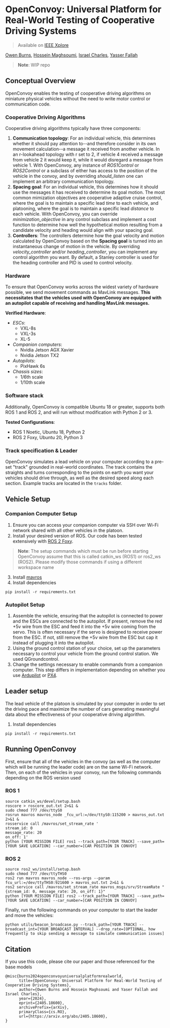 # OpenConvoy: Universal Platform for Real-World Testing of Cooperative Driving Systems
> Available on [IEEE Xplore]([https://arxiv.org/abs/2405.18600](https://ieeexplore.ieee.org/document/10757928))

[Owen Burns](https://owenburns.co), [Hossein Maghsoumi](https://scholar.google.com/citations?user=z-xSxX0AAAAJ&hl=en), [Israel Charles](https://www.linkedin.com/in/israel-charles/), [Yasser Fallah](https://www.ece.ucf.edu/person/yaser-p-fallah/)

> **Note**: WIP repo

## Conceptual Overview
OpenConvoy enables the testing of cooperative driving algorithms on miniature physical vehicles without the need to write motor control or communication code. 

### Cooperative Driving Algorithms
Cooperative driving algorithms typically have three components:
1. **Communication topology**: For an individual vehicle, this determines whether it should pay attention to--and therefore consider in its own movement calculation--a message it received from another vehicle. In an r-lookahead topology with r set to 2, if vehicle 4 received a message from vehicle 2 it would keep it, while it would disregard a message from vehicle 1. With OpenConvoy, any instance of *ROS1Control* or *ROS2Control* or a subclass of either has access to the position of the vehicle in the convoy, and by overriding *should_listen* one can implement an arbitrary communication topology.
2. **Spacing goal**: For an individual vehicle, this determines how it should use the messages it has received to determine its goal motion. The most common mimization objectives are cooperative adaptive cruise control, where the goal is to maintain a specific lead *time* to each vehicle, and platooning, where the goal is to maintain a specific lead *distance* to each vehicle. With OpenConvoy, you can override *minimization_objective* in any control subclass and implement a cost function to determine how well the hypothetical motion resulting from a candidate velocity and heading would align with your spacing goal.
3. **Controllers**: The controllers determine how the goal velocity and motion calculated by OpenConvoy based on the **Spacing goal** is turned into an instantaneous change of motion in the vehicle. By overriding *velocity_controller* and/or *heading_controller*, you can implement any control algorithm you want. By default, a Stanley controller is used for the heading controller and PID is used to control velocity.

### Hardware
To ensure that OpenConvoy works across the widest variety of hardware possible, we send movement commands as MavLink messages. **This necessitates that the vehicles used with OpenConvoy are equipped with an autopilot capable of receiving and handling MavLink messages.**

**Verified Hardware**:
- _ESCs_:
  - VXL-8s
  - VXL-3s
  - XL-5
- _Companion computers_:
  - Nvidia Jetson AGX Xavier
  - Nvidia Jetson TX2
- _Autopilots_:
  - PixHawk 6s
- _Chassis sizes_:
  - 1/6th scale
  - 1/10th scale
 
### Software stack
Additionally, OpenConvoy is compatible Ubuntu 18 or greater, supports both ROS 1 and ROS 2, and will run without modification with Python 2 or 3.

**Tested Configurations**:
- ROS 1 Noetic, Ubuntu 18, Python 2
- ROS 2 Foxy, Ubuntu 20, Python 3

### Track specification & Leader
OpenConvoy simulates a lead vehicle on your computer according to a pre-set "track" grounded in real-world coordinates. The track contains the straights and turns corresponding to the points on earth you want your vehicles should drive through, as well as the desired speed along each section. Example tracks are located in the ```tracks``` folder.

## Vehicle Setup

### Companion Computer Setup
1. Ensure you can access your companion computer via SSH over Wi-Fi network shared with all other vehicles in the platoon.
2. Install your desired version of ROS. Our code has been tested extensively with [ROS 2 Foxy](https://docs.ros.org/en/foxy/Installation.html).
> **Note**: The setup commands which must be run before starting OpenConvoy assume that this is called catkin_ws (ROS1) or ros2_ws (ROS2). Please modify those commands if using a different workspace name
3. Install [mavros](https://github.com/mavlink/mavros/blob/master/mavros/README.md)
4. Install dependencies
```
pip install -r requirements.txt
```

### Autopilot Setup
1. Assemble the vehicle, ensuring that the autopilot is connected to power and the ESCs are connected to the autopilot. If present, remove the red +5v wire from the ESC and feed it into the +5v wire coming from the servo. This is often necessary if the servo is designed to receive power from the ESC. If not, still remove the +5v wire from the ESC but cap it instead of plugging it into the autopilot.
2. Using the ground control station of your choice, set up the parameters necessary to control your vehicle from the ground control station. We used QGroundcontrol.
3. Change the settings necessary to enable commands from a companion computer. This step differs in implementation depending on whether you use [Ardupilot](https://ardupilot.org/dev/docs/companion-computers.html) or [PX4](https://docs.px4.io/main/en/companion_computer/pixhawk_companion.html).

## Leader setup
The lead vehicle of the platoon is simulated by your computer in order to set the driving pace and maximize the number of cars generating meaningful data about the effectiveness of your cooperative driving algorithm. 

1. Install dependencies
```
pip install -r requirements.txt
```

## Running OpenConvoy
First, ensure that all of the vehicles in the convoy (as well as the computer which will be running the leader code) are on the same Wi-Fi network. Then, on each of the vehicles in your convoy, run the following commands depending on the ROS version used

### ROS 1
```
source catkin_ws/devel/setup.bash
roscore > roscore_out.txt 2>&1 &
sudo chmod 777 /dev/ttyS0
rosrun mavros mavros_node _fcu_url:=/dev/ttyS0:115200 > mavros_out.txt 2>&1 &
rosservice call /mavros/set_stream_rate '
stream_id: 0
message_rate: 20
on_off: 1'
python [YOUR MISSION FILE] ros1 --track_path=[YOUR TRACK] --save_path=[YOUR SAVE LOCATION] --car_number=[CAR POSITION IN CONVOY]
```

### ROS 2
```
source ros2_ws/install/setup.bash
sudo chmod 777 /dev/ttyTHS0
ros2 run mavros mavros_node --ros-args --param fcu_url:=/dev/ttyTHS0:921600 > mavros_out.txt 2>&1 &
ros2 service call /mavros/set_stream_rate mavros_msgs/srv/StreamRate "{stream_id: 0, message_rate: 20, on_off: 1}"
python [YOUR MISSION FILE] ros2 --track_path=[YOUR TRACK] --save_path=[YOUR SAVE LOCATION] --car_number=[CAR POSITION IN CONVOY]
```

Finally, run the following commands on your computer to start the leader and move the vehicles:
```
python utils/beacon_broadcase.py --track_path=[YOUR TRACK] --broadcast_int=[YOUR BROADCAST INTERVAL] --drop_rate=[OPTIONAL, how frequently to skip sending a message to simulate communication issues]
```

## Citation
If you use this code, please cite our paper and those referenced for the base models
```
@misc{burns2024openconvoyuniversalplatformrealworld,
      title={OpenConvoy: Universal Platform for Real-World Testing of Cooperative Driving Systems}, 
      author={Owen Burns and Hossein Maghsoumi and Yaser Fallah and Israel Charles},
      year={2024},
      eprint={2405.18600},
      archivePrefix={arXiv},
      primaryClass={cs.RO},
      url={https://arxiv.org/abs/2405.18600}, 
}
```
